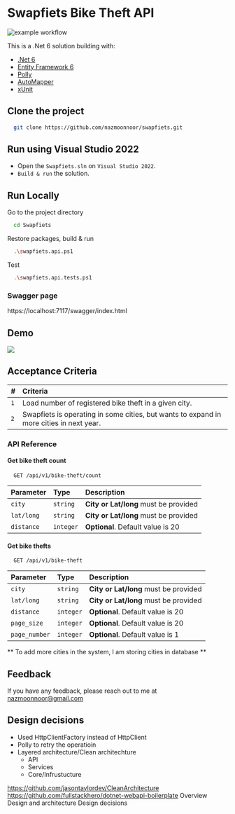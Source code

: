 # Swapfiets Bike Theft API

![example workflow](https://github.com/nazmoonnoor/sf-assignment/actions/workflows/dotnet.yml/badge.svg)

This is a .Net 6 solution building with:

- [.Net 6](https://dotnet.microsoft.com/en-us/download/dotnet/6.0)
- [Entity Framework 6](https://docs.microsoft.com/en-us/ef/core/)
- [Polly](https://github.com/App-vNext/Polly)
- [AutoMapper](https://automapper.org/)
- [xUnit](https://xunit.net/)

## Clone the project

```bash
  git clone https://github.com/nazmoonnoor/swapfiets.git
```

## Run using Visual Studio 2022

- Open the `Swapfiets.sln` on `Visual Studio 2022`.
- `Build & run` the solution.

## Run Locally

Go to the project directory

```bash
  cd Swapfiets
```

Restore packages, build & run

```bash
  .\swapfiets.api.ps1
```

Test

```bash
  .\swapfiets.api.tests.ps1
```

### Swagger page

https://localhost:7117/swagger/index.html

## Demo

![](https://i.ibb.co/YNYNFvj/l-LJvresy-Uu.png)

## Acceptance Criteria

| #   | Criteria                                                                                |
| :-- | :-------------------------------------------------------------------------------------- |
| `1` | Load number of registered bike theft in a given city.                                   |
| `2` | Swapfiets is operating in some cities, but wants to expand in more cities in next year. |

### API Reference

#### Get bike theft count

```http
  GET /api/v1/bike-theft/count
```

| Parameter  | Type      | Description                           |
| :--------- | :-------- | :------------------------------------ |
| `city`     | `string`  | **City or Lat/long** must be provided |
| `lat/long` | `string`  | **City or Lat/long** must be provided |
| `distance` | `integer` | **Optional**. Default value is 20     |

#### Get bike thefts

```http
  GET /api/v1/bike-theft
```

| Parameter     | Type      | Description                           |
| :------------ | :-------- | :------------------------------------ |
| `city`        | `string`  | **City or Lat/long** must be provided |
| `lat/long`    | `string`  | **City or Lat/long** must be provided |
| `distance`    | `integer` | **Optional**. Default value is 20     |
| `page_size`   | `integer` | **Optional**. Default value is 20     |
| `page_number` | `integer` | **Optional**. Default value is 1      |

** To add more cities in the system, I am storing cities in database **

## Feedback

If you have any feedback, please reach out to me at nazmoonnoor@gmail.com

## Design decisions

- Used HttpClientFactory instead of HttpClient
- Polly to retry the operatioin
- Layered architecture/Clean architechture
  - API
  - Services
  - Core/Infrustucture

https://github.com/jasontaylordev/CleanArchitecture
https://github.com/fullstackhero/dotnet-webapi-boilerplate
Overview
Design and architecture
Design decisions
